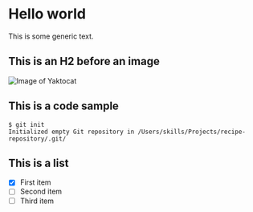 # Hello world
This is some generic text.
## This is an H2 before an image
![Image of Yaktocat](https://octodex.github.com/images/yaktocat.png)
## This is a code sample
```
$ git init
Initialized empty Git repository in /Users/skills/Projects/recipe-repository/.git/
```
## This is a list
- [x] First item
- [ ] Second item
- [ ] Third item
